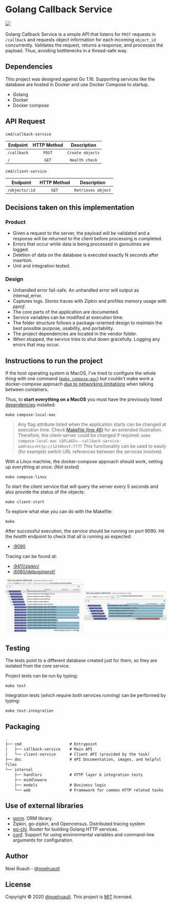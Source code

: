 # Golang Callback Service

<img src="https://img.shields.io/badge/status-development-yellowgreen"/></a>

Golang Callback Service is a simple API that listens for `POST` requests in `/callback` and requests object information for each incoming `object_id` concurrently. Validates the request, returns a response, and processes the payload. Thus, avoiding bottlenecks in a thread-safe way.

## Dependencies

This project was designed against Go 1.16.
Supporting services like the database are hosted in Docker and use Docker Compose to startup.

- Golang
- Docker
- Docker compose

## API Request

`cmd/callback-service`

| Endpoint        | HTTP Method   | Description         |
| --------------- | :-----------: | :-----------------: |
| `/callback`     | `POST`        | `Create objects`    |
| `/`             | `GET`         | `Health check`      |

`cmd/client-service`

| Endpoint        | HTTP Method   | Description         |
| --------------- | :-----------: | :-----------------: |
| `/objects/:id`  | `GET`         | `Retrieves object`  |

## Decisions taken on this implementation

### Product

- Given a request to the server, the payload will be validated and a response will be returned to the client before processing is completed.
- Errors that occur while data is being processed in goroutines are logged.
- Deletion of data on the database is executed exactly N seconds after insertion.
- Unit and integration tested.

### Design

- Unhandled error fail-safe. An unhandled error will output as internal_error.
- Captures logs. Stores traces with Zipkin and profiles memory usage with *pprof*.
- The core parts of the application are documented.
- Service variables can be modified at execution time.
- The folder structure follows a package-oriented design to maintain the best possible purpose, usability, and portability.
- The project dependencies are located in the vendor folder.
- When stopped, the service tries to shut down gracefully. Logging any errors that may occur.

## Instructions to run the project

If the host operating system is MacOS, I've tried to configure the whole thing with one command ([`make compose-mac`]((Makefile#L46))) but couldn't make work a docker-compose approach [due to networking limitations](https://docs.docker.com/docker-for-mac/networking/#known-limitations-use-cases-and-workarounds) when talking between containers.

Thus, to **start everything on a MacOS** you must have the previously listed [dependencies](#dependencies) installed:

    make compose-local-mac

> Any flag attribute listed when the application starts can be changed at execution time. Check [Makefile (line 46)](Makefile#L46) for an extended illustration.
> Therefore, the client-server could be changed if required:
> `make compose-local-mac LDFLAGS=--callback-service-address=http://1234host:7777`
> This functionality can be used to easily (for example) switch URL references between the services involved.

With a Linux machine, the docker-compose approach should work, setting up everything at once:
*(Not tested)*

    make compose-linux

To start the client service that will query the server every 5 seconds and also provide the status of the objects:

    make client-start

To explore what else you can do with the Makefile:

    make

After successful execution, the service should be running on port 9090. Hit the *health* endpoint to check that all is running as expected:

- [:9090](http://localhost:9090/)

Tracing can be found at:

- [:9411/zipkin/](http://localhost:9411/zipkin/)
- [:6060/debug/pprof/](http://localhost:6060/debug/pprof/)

![zipkin-traces](/doc/zipkin-traces.png)

## Testing

The tests point to a different database created just for them, so they are isolated from the core service.

Project tests can be run by typing:

    make test

Integration tests (which require both services running) can be performed by typing:

    make test-integration

## Packaging

    .
    ├── cmd                     # Entrypoint
    │   ├── callback-service    # Main API
    │   └── client-service      # Client API (provided by the task)
    ├── doc                     # API Documentation, images, and helpful files
    └── internal
        ├── handlers            # HTTP layer & integration tests
        ├── middleware
        ├── models              # Business logic
        └── web                 # Framework for common HTTP related tasks

## Use of external libraries

- [gorm](https://github.com/go-gorm/gorm). ORM library.
- Zipkin, go-zipkin, and Opencensus. Distributed tracing system
- [go-chi](https://github.com/go-chi/chi). Router for building Golang HTTP services.
- [conf](github.com/ardanlabs/conf). Support for using environmental variables and command-line arguments for configuration.

## Author

Noel Ruault - [@noelruault](https://github.com/noelruault)

## License

Copyright © 2020 [@noelruault](https://github.com/noelruault).
This project is [MIT](https://opensource.org/licenses/MIT) licensed.

